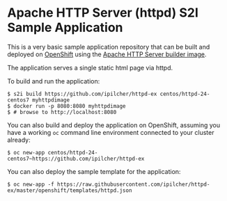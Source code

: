 # Apache HTTP Server (httpd) S2I Sample Application

This is a very basic sample application repository that can be built and deployed
on [OpenShift](https://www.openshift.com) using the [Apache HTTP Server builder image](https://github.com/ipilcher/httpd-container).

The application serves a single static html page via httpd.

To build and run the application:

```
$ s2i build https://github.com/ipilcher/httpd-ex centos/httpd-24-centos7 myhttpdimage
$ docker run -p 8080:8080 myhttpdimage
$ # browse to http://localhost:8080
```

You can also build and deploy the application on OpenShift, assuming you have a
working `oc` command line environment connected to your cluster already:

`$ oc new-app centos/httpd-24-centos7~https://github.com/ipilcher/httpd-ex`

You can also deploy the sample template for the application:

`$ oc new-app -f https://raw.githubusercontent.com/ipilcher/httpd-ex/master/openshift/templates/httpd.json`